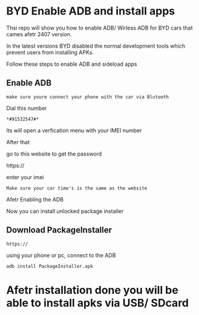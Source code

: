 
# BYD Enable ADB and install apps

Thsi repo will show you how to enable ADB/ Wirless ADB for BYD cars that cames afetr 2407 version.

In the latest versions BYD disabled the normal development tools which prevent users from installing APKs. 

Follow these steps to enable ADB and sideload apps

## Enable ADB
    make sure youre connect your phone with the car via Blutooth

Dial this number 
```
*#91532547#*
```
Its will open a verfication menu with your IMEI number 

After that 

go to this website to get the password 

https://

enter your imei 

    Make sure your car time's is the same as the website


Afetr Enabling the ADB 

Now you can install unlocked package installer 

## Download PackageInstaller

    https://


using your phone or pc, connect to the ADB

```
adb install PackageInstaller.apk

```

# Afetr installation done you will be able to install apks via USB/ SDcard


